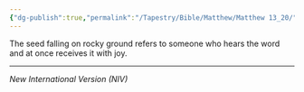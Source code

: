 ```yaml
---
{"dg-publish":true,"permalink":"/Tapestry/Bible/Matthew/Matthew 13_20/","title":"Matthew 13:20","hide":true,"tags":["bible-verse","bible-verse"],"dgHomeLink":true,"dgShowLocalGraph":true,"dgEnableSearch":true}
---
```



The seed falling on rocky ground refers to someone who hears the word and at once receives it with joy.

---
*New International Version (NIV)*